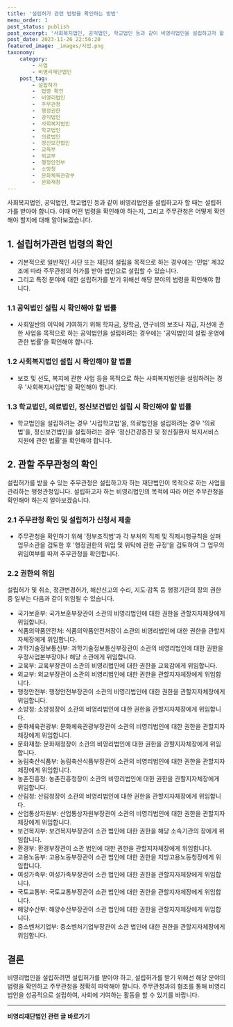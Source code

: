 ```yaml
---
title: '설립허가 관련 법령을 확인하는 방법'
menu_order: 1
post_status: publish
post_excerpt: '사회복지법인, 공익법인, 학교법인 등과 같이 비영리법인을 설립하고자 할 때는 설립허가를 받아야 합니다. 이때 어떤 법령을 확인해야 하는지, 그리고 주무관청은 어떻게 확인해야 할지에 대해 알아보겠습니다.'
post_date: 2023-11-26 22:56:20
featured_image: _images/사업.png
taxonomy:
    category:
        - 사업
        - 비영리재단법인
    post_tag:
        - 설립허가
        -  법령 확인
        -  비영리법인
        -  주무관청
        -  행정권한
        -  공익법인
        -  사회복지법인
        -  학교법인
        -  의료법인
        -  정신보건법인
        -  교육부
        -  외교부
        -  행정안전부
        -  소방청
        -  문화체육관광부
        -  문화재청
---
```


사회복지법인, 공익법인, 학교법인 등과 같이 비영리법인을 설립하고자 할 때는 설립허가를 받아야 합니다. 이때 어떤 법령을 확인해야 하는지, 그리고 주무관청은 어떻게 확인해야 할지에 대해 알아보겠습니다.

## 1. 설립허가관련 법령의 확인
- 기본적으로 일반적인 사단 또는 재단의 설립을 목적으로 하는 경우에는 '민법' 제32조에 따라 주무관청의 허가를 받아 법인으로 설립할 수 있습니다.
- 그리고 특정 분야에 대한 설립허가를 받기 위해선 해당 분야의 법령을 확인해야 합니다.

### 1.1 공익법인 설립 시 확인해야 할 법률
- 사회일반의 이익에 기여하기 위해 학자금, 장학금, 연구비의 보조나 지급, 자선에 관한 사업을 목적으로 하는 공익법인을 설립하려는 경우에는 '공익법인의 설립·운영에 관한 법률'을 확인해야 합니다.

### 1.2 사회복지법인 설립 시 확인해야 할 법률
- 보호 및 선도, 복지에 관한 사업 등을 목적으로 하는 사회복지법인을 설립하려는 경우 '사회복지사업법'을 확인해야 합니다.

### 1.3 학교법인, 의료법인, 정신보건법인 설립 시 확인해야 할 법률
- 학교법인을 설립하려는 경우 '사립학교법'을, 의료법인을 설립하려는 경우 '의료법'을, 정신보건법인을 설립하려는 경우 '정신건강증진 및 정신질환자 복지서비스 지원에 관한 법률'을 확인해야 합니다.

## 2. 관할 주무관청의 확인
설립허가를 받을 수 있는 주무관청은 설립하고자 하는 재단법인이 목적으로 하는 사업을 관리하는 행정관청입니다. 설립하고자 하는 비영리법인의 목적에 따라 어떤 주무관청을 확인해야 하는지 알아보겠습니다.

### 2.1 주무관청 확인 및 설립허가 신청서 제출
- 주무관청을 확인하기 위해 '정부조직법'과 각 부처의 직제 및 직제시행규칙을 살펴 업무소관을 검토한 후 '행정권한의 위임 및 위탁에 관한 규정'을 검토하여 그 업무의 위임여부를 따져 주무관청을 확인합니다.

### 2.2 권한의 위임
설립허가 및 취소, 정관변경허가, 해산신고의 수리, 지도·감독 등 행정기관의 장의 권한 중 일부는 다음과 같이 위임될 수 있습니다.
- 국가보훈부: 국가보훈부장관이 소관의 비영리법인에 대한 권한을 관할지자체장에게 위임합니다.
- 식품의약품안전처: 식품의약품안전처장이 소관의 비영리법인에 대한 권한을 관할지자체장에게 위임합니다.
- 과학기술정보통신부: 과학기술정보통신부장관이 소관의 비영리법인에 대한 권한을 우정사업본부장이나 해당 소관에게 위임합니다.
- 교육부: 교육부장관이 소관의 비영리법인에 대한 권한을 교육감에게 위임합니다.
- 외교부: 외교부장관이 소관의 비영리법인에 대한 권한을 관할지자체장에게 위임합니다.
- 행정안전부: 행정안전부장관이 소관의 비영리법인에 대한 권한을 관할지자체장에게 위임합니다.
- 소방청: 소방청장이 소관의 비영리법인에 대한 권한을 관할지자체장에게 위임합니다.
- 문화체육관광부: 문화체육관광부장관이 소관의 비영리법인에 대한 권한을 관할지자체장에게 위임합니다.
- 문화재청: 문화재청장이 소관의 비영리법인에 대한 권한을 관할지자체장에게 위임합니다.
- 농림축산식품부: 농림축산식품부장관이 소관의 비영리법인에 대한 권한을 관할지자체장에게 위임합니다.
- 농촌진흥청: 농촌진흥청장이 소관의 비영리법인에 대한 권한을 관할지자체장에게 위임합니다.
- 산림청: 산림청장이 소관의 비영리법인에 대한 권한을 관할지자체장에게 위임합니다.
- 산업통상자원부: 산업통상자원부장관이 소관의 비영리법인에 대한 권한을 관할지자체장에게 위임합니다.
- 보건복지부: 보건복지부장관이 소관 법인에 대한 권한을 해당 소속기관의 장에게 위임합니다.
- 환경부: 환경부장관이 소관 법인에 대한 권한을 관할지자체장에게 위임합니다.
- 고용노동부: 고용노동부장관이 소관 법인에 대한 권한을 지방고용노동청장에게 위임합니다.
- 여성가족부: 여성가족부장관이 소관 법인에 대한 권한을 관할지자체장에게 위임합니다.
- 국토교통부: 국토교통부장관이 소관 법인에 대한 권한을 관할지자체장에게 위임합니다.
- 해양수산부: 해양수산부장관이 소관 법인에 대한 권한을 관할지자체장에게 위임합니다.
- 중소벤처기업부: 중소벤처기업부장관이 소관 법인에 대한 권한을 관할지자체장에게 위임합니다.

## 결론
비영리법인을 설립하려면 설립허가를 받아야 하고, 설립허가를 받기 위해선 해당 분야의 법령을 확인하고 주무관청을 정확히 파악해야 합니다. 주무관청과의 협조를 통해 비영리법인을 성공적으로 설립하여, 사회에 기여하는 활동을 할 수 있기를 바랍니다.

<!-- wp:separator -->
<hr class="wp-block-separator has-alpha-channel-opacity"/>
<!-- /wp:separator -->

<!-- wp:group {"backgroundColor":"base","layout":{"type":"constrained"}} -->
<div class="wp-block-group has-base-background-color has-background"><!-- wp:paragraph {"align":"center","fontSize":"medium"} -->
<p class="has-text-align-center has-large-font-size"><strong>비영리재단법인 관련 글 바로가기</strong></p>
<!-- /wp:paragraph -->


<!-- wp:latest-posts
{"categories":[{"id":27278,"count":19,"description":"","link":"https://uknowlaw.com/category/%eb%b9%84%ec%98%81%eb%a6%ac%ec%9e%ac%eb%8b%a8%eb%b2%95%ec%9d%b8/","name":"비영리재단법인","slug":"비영리재단법인","taxonomy":"category","parent":0,"meta":[],"_links":{"self":[{"href":"https://uknowlaw.com/wp-json/wp/v2/categories/27278"}],"collection":[{"href":"https://uknowlaw.com/wp-json/wp/v2/categories"}],"about":[{"href":"https://uknowlaw.com/wp-json/wp/v2/taxonomies/category"}],"wp:post_type":[{"href":"https://uknowlaw.com/wp-json/wp/v2/posts?categories=27278"}],"curies":[{"name":"wp","href":"https://api.w.org/{rel}","templated":true}]}}],"postsToShow":100,"excerptLength":28,"postLayout":"grid","columns":2,"featuredImageAlign":"left","featuredImageSizeSlug":"large","fontSize":"small"} /--></div>
<!-- /wp:group -->